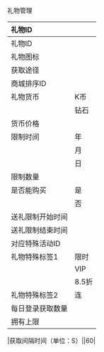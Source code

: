 


礼物管理

|礼物ID||
| :--- | :--- |
|礼物ID||123456||礼物图标||123456.png||获取途径||2156||商城排序ID||10||礼物货币|K币|K币|||钻石|||货币价格||||限制时间|年|年|||月||||日|||限制数量||125||是否能购买|是|是|||否|||送礼限制开始时间||42860||送礼限制结束时间||42861||对应特殊活动ID||1254546||礼物特殊标签1|限时|限时|||VIP||||8.5折|||礼物特殊标签2|连|连||每日登录获取数量||25||拥有上限||25|
|获取间隔时间（单位：S）||60|




